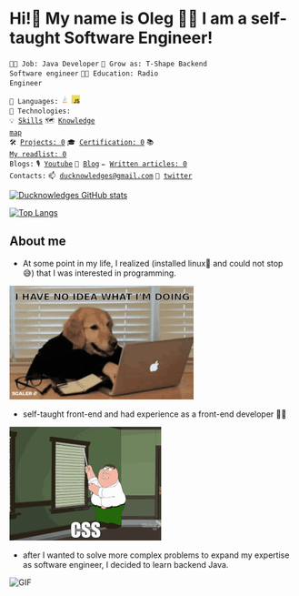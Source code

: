 # Hi!👋 My name is Oleg 🧑‍💻 I am а self-taught Software Engineer!

<code>👨‍💻 Job: Java Developer</code>
<code>🌱 Grow as: T-Shape Backend Software engineer</code>
<code>🧑‍🎓 Education: Radio Engineer</code><br>

<code>🤖 Languages:</code>
<code><img style="height: 15px;" title="JAVA" alt="JAVA" src="/pictures/java.png"></code>
<code><img style="height: 15px;" title="JAVASCRIPT" alt="JAVASCRIPT" src="/pictures/javascript.jpeg"></code><br>
<code>🚀 Technologies:</code><br>
<code>💡 [Skills](SKILLS.md)</code>
<code>🗺️ [Knowledge map]()</code><br>
<code>🛠️ [Projects: 0](PROJECTS.md)</code>
<code>🎓 [Certification: 0](СERTIFICATION.md)</code>
<code>📚 [My readlist: 0](READED_BOOKS)</code><br>
<code>Blogs:</code>
<code>🎙️ [Youtube](https://www.youtube.com/channel/UCTyJFdBChrI2nfvWFOROCzg)</code>
<code>📝 [Blog]()</code>
<code>✏️ [Written articles: 0](ARTICLES.md)</code><br>
<code>Contacts:</code>
<code>📫 [ducknowledges@gmail.com](mailto:ducknowledges@gmail.com)</code>
<code>💬 [twitter](https://twitter.com/ducknowledges)</code><br>

[![Ducknowledges GitHub stats](https://github-readme-stats.vercel.app/api?username=ducknowledges&count_private=true&show_icons=true&include_all_commits=true&theme=github_dark)](https://github.com/anuraghazra/github-readme-stats)

[![Top Langs](https://github-readme-stats.vercel.app/api/top-langs/?username=ducknowledges&layout=compact&theme=github_dark)](https://github.com/anuraghazra/github-readme-stats)


## About me

- At some point in my life, I realized (installed linux🐧 and could not stop 😅) that I was interested in programming.
<img alt="GIF" src="pictures/coding_dog_r.gif" />

- self-taught front-end and had experience as a front-end developer 👨‍💻
<img alt="GIF" src="pictures/css.gif" />

- after I wanted to solve more complex problems to expand my expertise as software engineer, I decided to learn backend Java.
<img alt="GIF" src="pictures/mk_engineer.gif" />
